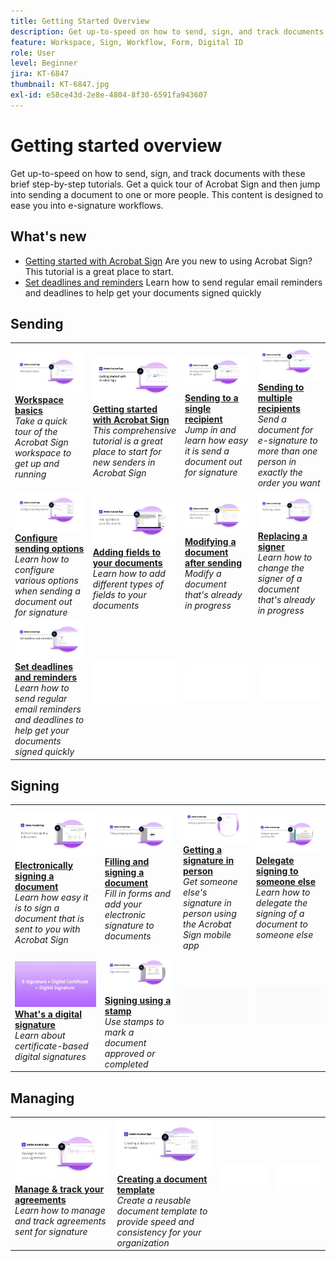 ```yaml
---
title: Getting Started Overview
description: Get up-to-speed on how to send, sign, and track documents with these brief step-by-step tutorials
feature: Workspace, Sign, Workflow, Form, Digital ID
role: User
level: Beginner
jira: KT-6847
thumbnail: KT-6847.jpg
exl-id: e58ce43d-2e8e-4804-8f30-6591fa943607
---
```

# Getting started overview

Get up-to-speed on how to send, sign, and track documents with these brief step-by-step tutorials. Get a quick tour of Acrobat Sign and then jump into sending a document to one or more people. This content is designed to ease you into e-signature workflows.

## What's new

* [Getting started with Acrobat Sign](new-sender.md)
  Are you new to using Acrobat Sign? This tutorial is a great place to start.
* [Set deadlines and reminders](set-deadlines-reminders.md)
  Learn how to send regular email reminders and deadlines to help get your documents signed quickly

## Sending

<table style="table-layout:fixed">
<tr>
 <td>
    <a href="quick-tour.md">
      <img alt="Workspace basics" src="../assets/workspace_1280.png" />
    </a>
    <div>
    <a href="quick-tour.md"><strong>Workspace basics</strong></a>
    </div>
    <em>Take a quick tour of the Acrobat Sign workspace to get up and running</em>
    <br>
  </td>
  <td>
    <a href="new-sender.md">
      <img alt="Getting started with Acrobat Sign" src="../assets/gettingstartednew.png" />
    </a>
    <div>
    <a href="new-sender.md"><strong>Getting started with Acrobat Sign</strong></a>
    </div>
    <em>This comprehensive tutorial is a great place to start for new senders in Acrobat Sign</em>
    <br>
  </td>
  <td>
    <a href="send-to-single-recipient.md">
      <img alt="Sending to single recipient" src="../assets/Send-to-single-recipient.png" />
    </a>
    <div>
    <a href="send-to-single-recipient.md"><strong>Sending to a single recipient</strong></a>
    </div>
    <em>Jump in and learn how easy it is send a document out for signature</em>
    <br>
  </td>
  <td>
    <a href="send-to-multiple-recipients.md">
      <img alt="Sending to multiple recipients" src="../assets/Sending-to-multiple-recipients.png" />
    </a>
    <div>
    <a href="send-to-multiple-recipients.md"><strong>Sending to multiple recipients</strong></a>
    </div>
    <em>Send a document for e-signature to more than one person in exactly the order you want</em>
    <br>
  </td>
</tr>
<tr>
  <td>
    <a href="sending-options.md">
      <img alt="Configure sending options" src="../assets/Sendingoptions.png" />
    </a>
    <div>
    <a href="sending-options.md"><strong>Configure sending options</strong></a>
    </div>
    <em>Learn how to configure various options when sending a document out for signature</em>
    <br>
  </td>
  <td>
    <a href="adding-fields.md">
      <img alt="Adding fields to your documents" src="../assets/AddingFields.png" />
    </a>
    <div>
    <a href="adding-fields.md"><strong>Adding fields to your documents</strong></a>
    </div>
    <em>Learn how to add different types of fields to your documents</em>
    <br>
  </td>
  <td>
    <a href="modify-in-flight.md">
      <img alt="Modifying a document after sending" src="../assets/Modifying-sending.png" />
    </a>
    <div>
    <a href="modify-in-flight.md"><strong>Modifying a document after sending</strong></a>
    </div>
    <em>Modify a document that's already in progress</em>
    <br>
  </td>
  <td>
    <a href="replace-signer.md">
      <img alt="Replacing a signer" src="../assets/replace-signer.png" />
    </a>
    <div>
    <a href="replace-signer.md"><strong>Replacing a signer</strong></a>
    </div>
    <em>Learn how to change the signer of a document that's already in progress</em>
     <br>
  </td>
</tr>
<tr>
  <td>
      <a href="set-deadlines-reminders.md">
        <img alt="Set deadlines and reminders" src="../assets/Reminders.png" />
      </a>
      <div>
      <a href="set-deadlines-reminders.md"><strong>Set deadlines and reminders</strong></a>
      </div>
      <em>Learn how to send regular email reminders and deadlines to help get your documents signed quickly</em>
      <br>
    </td> 
  <td>
      <img alt="Spacer" src="../assets/Whitespacer.png" />
      <div>
      <br>
    </td>
    <td>
      <img alt="Spacer" src="../assets/Whitespacer.png" />
      <div>
      <br>
    </td>
    <td>
      <img alt="Spacer" src="../assets/Whitespacer.png" />
      <div>
      <br>
    </td>
</tr>
</table>

## Signing

<table style="table-layout:fixed">
<tr>
  <td>
    <a href="electronically-sign-a-document.md">
      <img alt="Electronically signing a document" src="../assets/Electronically-sign.png" />
    </a>
    <div>
    <a href="electronically-sign-a-document.md"><strong>Electronically signing a document</strong></a>
    </div>
    <em>Learn how easy it is to sign a document that is sent to you with Acrobat Sign</em>
    <br>
  </td>
  <td>
    <a href="fill-and-sign.md">
      <img alt="Filling and signing a document" src="../assets/FillandSign.png" />
    </a>
    <div>
    <a href="fill-and-sign.md"><strong>Filling and signing a document</strong></a>
    </div>
    <em>Fill in forms and add your electronic signature to documents</em>
    <br>
  </td>
  <td>
    <a href="sign-in-person.md">
      <img alt="Getting a signature in person" src="../assets/In-person.png" />
    </a>
    <div>
    <a href="sign-in-person.md"><strong>Getting a signature in person</strong></a>
    </div>
    <em>Get someone else's signature in person using the Acrobat Sign mobile app</em>
    <br>
  </td>
  <td>
    <a href="delegate-signing.md">
      <img alt="Delegate signing to someone else" src="../assets/Delegatesigning.png" />
    </a>
    <div>
    <a href="delegate-signing.md"><strong>Delegate signing to someone else</strong></a>
    </div>
    <em>Learn how to delegate the signing of a document to someone else</em>
    <br>
  </td>
</tr>
<tr>
  <td>
    <a href="sign-with-a-digital-signature.md">
      <img alt="What's a digital signature" src="../assets/Whatisdigsig_1280.jpg" />
    </a>
    <div>
    <a href="sign-with-a-digital-signature.md"><strong>What's a digital signature</strong></a>
    </div>
    <em>Learn about certificate-based digital signatures</em>
    <br>
  </td>
  <td>
    <a href="sign-with-a-stamp.md">
      <img alt="Signing using a stamp" src="../assets/Stamp.png" />
    </a>
    <div>
    <a href="sign-with-a-stamp.md"><strong>Signing using a stamp</strong></a>
    </div>
    <em>Use stamps to mark a document approved or completed</em>
     <br>
  </td> 
 <td>
    <img alt="Spacer" src="../assets/Grayspacer.png" />
    <div>
    <br>
  </td>
  <td>
    <img alt="Spacer" src="../assets/Grayspacer.png" />
    <div>
    <br>
  </td>
</tr>  
</table>

## Managing

<table style="table-layout:fixed">
<tr>
  <td>
    <a href="manage-and-track.md">
      <img alt="Manage & track your agreements" src="../assets/Manage_1280.png" />
    </a>
    <div>
    <a href="manage-and-track.md"><strong>Manage & track your agreements</strong></a>
    </div>
    <em>Learn how to manage and track agreements sent for signature</em>
    <br>
  </td>
  <td>
    <a href="../sign-advanced-users/create-a-template.md">
      <img alt="Creating a document template" src="../assets/Template.png" />
    </a>
    <div>
    <a href="../sign-advanced-users/create-a-template.md"><strong>Creating a document template</strong></a>
    </div>
    <em>Create a reusable document template to provide speed and consistency for your organization</em>
    <br>
  </td>
  <td>
    <img alt="Spacer" src="../assets/Whitespacer.png" />
    <div>
    <br>
  </td>
  <td>
    <img alt="Spacer" src="../assets/Whitespacer.png" />
    <div>
    <br>
  </td>
</tr>
</table>

